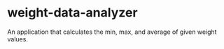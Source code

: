 # weight-data-analyzer
An application that calculates the min, max, and average of given weight values. 
